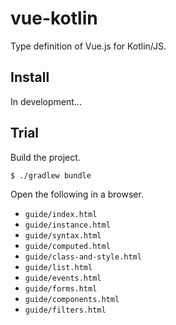 # vue-kotlin
Type definition of Vue.js for Kotlin/JS.

## Install

In development...

## Trial

Build the project.

```$shell
$ ./gradlew bundle
```

Open the following in a browser.
- `guide/index.html`
- `guide/instance.html`
- `guide/syntax.html`
- `guide/computed.html`
- `guide/class-and-style.html`
- `guide/list.html`
- `guide/events.html`
- `guide/forms.html`
- `guide/components.html`
- `guide/filters.html`
